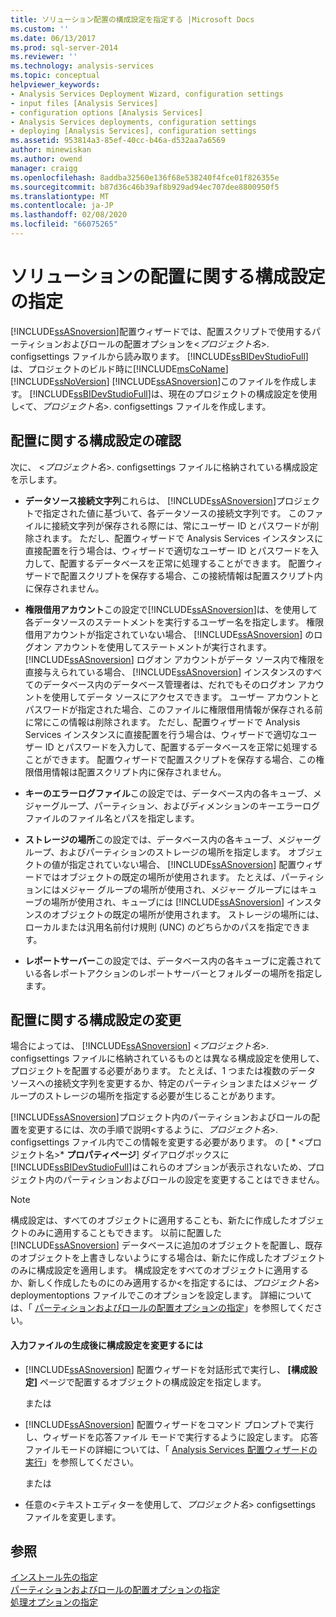 ```yaml
---
title: ソリューション配置の構成設定を指定する |Microsoft Docs
ms.custom: ''
ms.date: 06/13/2017
ms.prod: sql-server-2014
ms.reviewer: ''
ms.technology: analysis-services
ms.topic: conceptual
helpviewer_keywords:
- Analysis Services Deployment Wizard, configuration settings
- input files [Analysis Services]
- configuration options [Analysis Services]
- Analysis Services deployments, configuration settings
- deploying [Analysis Services], configuration settings
ms.assetid: 953814a3-85ef-40cc-b46a-d532aa7a6569
author: minewiskan
ms.author: owend
manager: craigg
ms.openlocfilehash: 8addba32560e136f68e538240f4fce01f826355e
ms.sourcegitcommit: b87d36c46b39af8b929ad94ec707dee8800950f5
ms.translationtype: MT
ms.contentlocale: ja-JP
ms.lasthandoff: 02/08/2020
ms.locfileid: "66075265"
---
```

# <a name="specifying-configuration-settings-for-solution-deployment"></a>ソリューションの配置に関する構成設定の指定
  [!INCLUDE[ssASnoversion](../../includes/ssasnoversion-md.md)]配置ウィザードでは、配置スクリプトで使用するパーティションおよびロールの配置オプションを\<*プロジェクト名*>. configsettings ファイルから読み取ります。 [!INCLUDE[ssBIDevStudioFull](../../includes/ssbidevstudiofull-md.md)]は、プロジェクトのビルド時に[!INCLUDE[msCoName](../../includes/msconame-md.md)] [!INCLUDE[ssNoVersion](../../includes/ssnoversion-md.md)] [!INCLUDE[ssASnoversion](../../includes/ssasnoversion-md.md)]このファイルを作成します。 [!INCLUDE[ssBIDevStudioFull](../../includes/ssbidevstudiofull-md.md)]は、現在のプロジェクトの構成設定を使用し\<て、*プロジェクト名*>. configsettings ファイルを作成します。  
  
## <a name="reviewing-the-configuration-settings-for-deployment"></a>配置に関する構成設定の確認  
 次に、 \<*プロジェクト名*>. configsettings ファイルに格納されている構成設定を示します。  
  
-   **データソース接続文字列**これらは、 [!INCLUDE[ssASnoversion](../../includes/ssasnoversion-md.md)]プロジェクトで指定された値に基づいて、各データソースの接続文字列です。 このファイルに接続文字列が保存される際には、常にユーザー ID とパスワードが削除されます。 ただし、配置ウィザードで Analysis Services インスタンスに直接配置を行う場合は、ウィザードで適切なユーザー ID とパスワードを入力して、配置するデータベースを正常に処理することができます。 配置ウィザードで配置スクリプトを保存する場合、この接続情報は配置スクリプト内に保存されません。  
  
-   **権限借用アカウント**この設定で[!INCLUDE[ssASnoversion](../../includes/ssasnoversion-md.md)]は、を使用して各データソースのステートメントを実行するユーザー名を指定します。 権限借用アカウントが指定されていない場合、 [!INCLUDE[ssASnoversion](../../includes/ssasnoversion-md.md)] のログオン アカウントを使用してステートメントが実行されます。 
  [!INCLUDE[ssASnoversion](../../includes/ssasnoversion-md.md)] ログオン アカウントがデータ ソース内で権限を直接与えられている場合、 [!INCLUDE[ssASnoversion](../../includes/ssasnoversion-md.md)] インスタンスのすべてのデータベース内のデータベース管理者は、だれでもそのログオン アカウントを使用してデータ ソースにアクセスできます。 ユーザー アカウントとパスワードが指定された場合、このファイルに権限借用情報が保存される前に常にこの情報は削除されます。 ただし、配置ウィザードで Analysis Services インスタンスに直接配置を行う場合は、ウィザードで適切なユーザー ID とパスワードを入力して、配置するデータベースを正常に処理することができます。 配置ウィザードで配置スクリプトを保存する場合、この権限借用情報は配置スクリプト内に保存されません。  
  
-   **キーのエラーログファイル**この設定では、データベース内の各キューブ、メジャーグループ、パーティション、およびディメンションのキーエラーログファイルのファイル名とパスを指定します。  
  
-   **ストレージの場所**この設定では、データベース内の各キューブ、メジャーグループ、およびパーティションのストレージの場所を指定します。 オブジェクトの値が指定されていない場合、 [!INCLUDE[ssASnoversion](../../includes/ssasnoversion-md.md)] 配置ウィザードではオブジェクトの既定の場所が使用されます。 たとえば、パーティションにはメジャー グループの場所が使用され、メジャー グループにはキューブの場所が使用され、キューブには [!INCLUDE[ssASnoversion](../../includes/ssasnoversion-md.md)] インスタンスのオブジェクトの既定の場所が使用されます。 ストレージの場所には、ローカルまたは汎用名前付け規則 (UNC) のどちらかのパスを指定できます。  
  
-   **レポートサーバー**この設定では、データベース内の各キューブに定義されている各レポートアクションのレポートサーバーとフォルダーの場所を指定します。  
  
## <a name="modifying-the-configuration-settings-for-deployment"></a>配置に関する構成設定の変更  
 場合によっては、 [!INCLUDE[ssASnoversion](../../includes/ssasnoversion-md.md)] \<*プロジェクト名*>. configsettings ファイルに格納されているものとは異なる構成設定を使用して、プロジェクトを配置する必要があります。 たとえば、1 つまたは複数のデータ ソースへの接続文字列を変更するか、特定のパーティションまたはメジャー グループのストレージの場所を指定する必要が生じることがあります。  
  
 [!INCLUDE[ssASnoversion](../../includes/ssasnoversion-md.md)]プロジェクト内のパーティションおよびロールの配置を変更するには、次の手順で説明\<するように、*プロジェクト名*>. configsettings ファイル内でこの情報を変更する必要があります。 の [ * \<プロジェクト名>* **プロパティページ**] ダイアログボックスに[!INCLUDE[ssBIDevStudioFull](../../includes/ssbidevstudiofull-md.md)]はこれらのオプションが表示されないため、プロジェクト内のパーティションおよびロールの設定を変更することはできません。  
  
> [!NOTE]  
>  構成設定は、すべてのオブジェクトに適用することも、新たに作成したオブジェクトのみに適用することもできます。 以前に配置した [!INCLUDE[ssASnoversion](../../includes/ssasnoversion-md.md)] データベースに追加のオブジェクトを配置し、既存のオブジェクトを上書きしないようにする場合は、新たに作成したオブジェクトのみに構成設定を適用します。 構成設定をすべてのオブジェクトに適用するか、新しく作成したものにのみ適用するか\<を指定するには、*プロジェクト名*> deploymentoptions ファイルでこのオプションを設定します。 詳細については、「 [パーティションおよびロールの配置オプションの指定](deployment-script-files-partition-and-role-deployment-options.md)」を参照してください。  
  
#### <a name="to-change-configuration-settings-after-the-input-files-have-been-generated"></a>入力ファイルの生成後に構成設定を変更するには  
  
-   
  [!INCLUDE[ssASnoversion](../../includes/ssasnoversion-md.md)] 配置ウィザードを対話形式で実行し、 **[構成設定]** ページで配置するオブジェクトの構成設定を指定します。  
  
     または  
  
-   
  [!INCLUDE[ssASnoversion](../../includes/ssasnoversion-md.md)] 配置ウィザードをコマンド プロンプトで実行し、ウィザードを応答ファイル モードで実行するように設定します。 応答ファイルモードの詳細については、「 [Analysis Services 配置ウィザードの実行](running-the-analysis-services-deployment-wizard.md)」を参照してください。  
  
     または  
  
-   任意の\<テキストエディターを使用して、*プロジェクト名*> configsettings ファイルを変更します。  
  
## <a name="see-also"></a>参照  
 [インストール先の指定](deployment-script-files-specifying-the-installation-target.md)   
 [パーティションおよびロールの配置オプションの指定](deployment-script-files-partition-and-role-deployment-options.md)   
 [処理オプションの指定](deployment-script-files-specifying-processing-options.md)  
  
  
